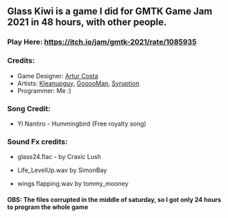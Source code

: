 ## Glass Kiwi is a game I did for GMTK Game Jam 2021 in 48 hours, with other people.

### Play Here: https://itch.io/jam/gmtk-2021/rate/1085935

### Credits:
- Game Designer: [Artur Costa](https://arturhcosta.itch.io/)  
- Artists: [Kleanupguy](https://kleanupguy32123.itch.io/), [GooooMan](https://gooooman.itch.io/), [Syruption](https://syruption.itch.io/)  
- Programmer: Me :)

### Song Credit:
- Yi Nantiro - Hummingbird (Free royalty song)

### Sound Fx credits: 

- glass24.flac - by Craxic Lush

- Life_LevelUp.wav by SimonBay 

- wings flapping.wav by tommy_mooney

#### OBS: The files corrupted in the middle of saturday, so I got only 24 hours to program the whole game
